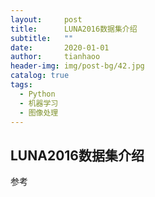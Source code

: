 ```yaml
---
layout:     post
title:      LUNA2016数据集介绍
subtitle:   ""
date:       2020-01-01
author:     tianhaoo
header-img: img/post-bg/42.jpg
catalog: true
tags:
  - Python
  - 机器学习
  - 图像处理
---
```


## LUNA2016数据集介绍

参考
[](https://www.cnblogs.com/wzyuan/p/9452646.html)
[](https://www.twblogs.net/a/5d4b8151bd9eee5327fc1652/zh-cn)
[](https://blog.csdn.net/zyc2017/article/details/84030903)

